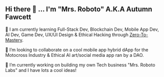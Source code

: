 ## Hi there 👋 ... I'm "Mrs. Roboto" A.K.A Autumn Fawcett 


🌱 I am currently learning Full-Stack Dev, Blockchain Dev, Mobile App Dev, AI Dev, Game Dev, UX/UI Design & Ethical Hacking through [Zero-To-Mastery](https://academy.zerotomastery.io/a/aff_xzw29mh1/external?affcode=441520_hpzbv2qd). 

👯 I’m looking to collaborate on a cool mobile app hybrid dApp for the Motocross Industry & Ethical AI art/social media app ran by a DAO.

🔭 I’m currently working on building my own Tech business "Mrs. Roboto Labs" and I have lots a cool ideas!
<!--
**AutumnFawcett/AutumnFawcett** is a ✨ _special_ ✨ repository because its `README.md` (this file) appears on your GitHub profile.

Here are some ideas to get you started:

- 🔭 I’m currently working on ...
- 🌱 I’m currently learning ...
- 👯 I’m looking to collaborate on ...
- 🤔 I’m looking for help with ...
- 💬 Ask me about ...
- 📫 How to reach me: ...
- 😄 Pronouns: ...
- ⚡ Fun fact: ...
-->

